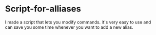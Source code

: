 # Script-for-alliases

I made a script that lets you modify commands.
It's very easy to use and can save you some time whenever you want to add a new alias.
